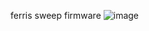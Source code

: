 ferris sweep firmware
![image](https://github.com/websauraus/sweep/assets/110800249/e40b045c-7278-41b2-b441-b647160f66b9)
